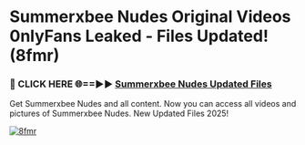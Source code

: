 # Summerxbee Nudes Original Videos 0nlyFans Leaked - Files Updated! (8fmr)

<h3>🔴 CLICK HERE 🌐==►► <a href="https://tinyurl.com/4mcuefdz" rel="nofollow">Summerxbee Nudes Updated Files</a></h3>

Get Summerxbee Nudes and all content. Now you can access all videos and pictures of Summerxbee Nudes. New Updated Files 2025!

[![8fmr](https://i.imgur.com/StAQSOY.gif)](https://tinyurl.com/4mcuefdz)
